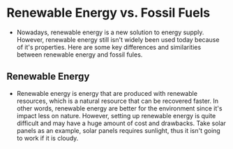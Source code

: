 # Renewable Energy vs. Fossil Fuels
- Nowadays, renewable energy is a new solution to energy supply. However, renewable energy still
  isn't widely been used today because of it's properties. Here are some key differences
  and similarities between renewable energy and fossil fules.

## Renewable Energy
- Renewable energy is energy that are produced with renewable resources, which is a natural
  resource that can be recovered faster. In other words, renewable energy are better for the
  environment since it's impact less on nature. However, setting up renewable energy is quite
  difficult and may have a huge amount of cost and drawbacks. Take solar panels as an example,
  solar panels requires sunlight, thus it isn't going to work if it is cloudy.
